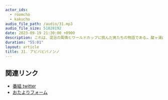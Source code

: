 ```yaml
---
actor_ids:
  - roomcho
  - kakucho
audio_file_path: /audio/31.mp3
audio_file_size: 51828192
date: 2023-09-19 21:30:00 +0900
description: これは、混浴の風情とワールドカップに挑んだ男たちの物語である… 酸ヶ湯はいい湯/混浴の風情とは/アディショナルおっぱい/青函トンネルの生い立ちを学ぶ/プレゼント要件ランキング第1位は？/スポゴミワールドカップ/海関係の財団法人/本気の海上保安庁/タバコ逆探知/ジンって自由じゃん/Pixelを崇めよ
duration: "55:01"
layout: article
title: 31. アビバビバノンノ
---
```


## 関連リンク

- [番組 twitter](https://twitter.com/migikarachi)
- [おたよりフォーム](https://docs.google.com/forms/d/e/1FAIpQLSfCo_pOeUstqHMCWlYCWiUV7CNOls7UOgEKgCIMOYv2IbasfA/viewform)
